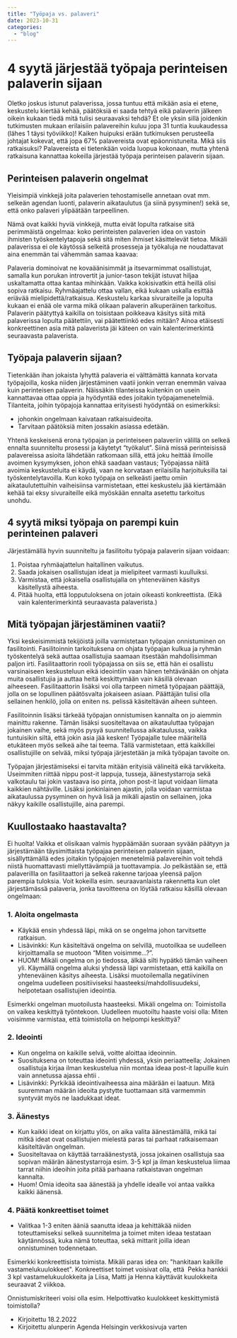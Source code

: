 ```yaml
---
title: "Työpaja vs. palaveri"
date: 2023-10-31
categories: 
  - "blog"
---
```


# 4 syytä järjestää työpaja perinteisen palaverin sijaan

Oletko joskus istunut palaverissa, jossa tuntuu että mikään asia ei etene, keskustelu kiertää kehää, päätöksiä ei saada tehtyä eikä palaverin jälkeen oikein kukaan tiedä mitä tulisi seuraavaksi tehdä? Et ole yksin sillä joidenkin tutkimusten mukaan erilaisiin palavereihin kuluu jopa 31 tuntia kuukaudessa (lähes 1 täysi työviikko)! Kaiken huipuksi erään tutkimuksen perusteella johtajat kokevat, että jopa 67% palavereista ovat epäonnistuneita. Mikä siis ratkaisuksi? Palavereista ei tietenkään voida luopua kokonaan, mutta yhtenä ratkaisuna kannattaa kokeilla järjestää työpaja perinteisen palaverin sijaan.

## Perinteisen palaverin ongelmat

Yleisimpiä vinkkejä joita palaverien tehostamiselle annetaan ovat mm. selkeän agendan luonti, palaverin aikataulutus (ja siinä pysyminen!) sekä se, että onko palaveri ylipäätään tarpeellinen.

Nämä ovat kaikki hyviä vinkkejä, mutta eivät lopulta ratkaise sitä perimmäistä ongelmaa: koko perinteisten palaverien idea on vastoin ihmisten työskentelytapoja sekä sitä miten ihmiset käsittelevät tietoa. Mikäli palaverissa ei ole käytössä selkeitä prosesseja ja työkaluja ne noudattavat aina enemmän tai vähemmän samaa kaavaa:

Palaveria dominoivat ne kovaäänisimmät ja itsevarmimmat osallistujat, samalla kun porukan introvertit ja junior-tason tekijät istuvat hiljaa uskaltamatta ottaa kantaa mihinkään. Vaikka kokisivatkin että heillä olisi sopiva ratkaisu. Ryhmäajattelu ottaa vallan, eikä kukaan uskalla esittää eriävää mielipidettä/ratkaisua. Keskustelu karkaa sivuraiteille ja lopulta kukaan ei enää ole varma mikä olikaan palaverin alkuperäinen tarkoitus. Palaverin päätyttyä kaikilla on toisistaan poikkeava käsitys siitä mitä palaverissa lopulta päätettiin, vai päätettiinkö edes mitään? Ainoa etäisesti konkreettinen asia mitä palaverista jäi käteen on vain kalenterimerkintä seuraavasta palaverista.

## Työpaja palaverin sijaan?

Tietenkään ihan jokaista lyhyttä palaveria ei välttämättä kannata korvata työpajoilla, koska niiden järjestäminen vaatii jonkin verran enemmän vaivaa kuin perinteisen palaverin. Näissäkin tilanteissa kuitenkin on usein kannattavaa ottaa oppia ja hyödyntää edes joitakin työpajamenetelmiä. Tilanteita, joihin työpajoja kannattaa erityisesti hyödyntää on esimerkiksi:

- johonkin ongelmaan kaivataan ratkaisuideoita. 
- Tarvitaan päätöksiä miten jossakin asiassa edetään.

Yhtenä keskeisenä erona työpajan ja perinteiseen palaveriin välillä on selkeä ennalta suunniteltu prosessi ja käytetyt “työkalut”. Siinä missä perinteisissä palavereissa asioita lähdetään ratkomaan sillä, että joku heittää ilmoille avoimen kysymyksen, johon ehkä saadaan vastaus; Työpajassa näitä avoimia keskusteluita ei käydä, vaan ne korvataan erilaisilla harjoituksilla tai työskentelytavoilla. Kun koko työpaja on selkeästi jaettu omiin aikataulutettuihin vaiheisiinsa varmistetaan, ettei keskustelu jää kiertämään kehää tai eksy sivuraiteille eikä myöskään ennalta asetettu tarkoitus unohdu. 

## 4 syytä miksi työpaja on parempi kuin perinteinen palaveri

Järjestämällä hyvin suunniteltu ja fasilitoitu työpaja palaverin sijaan voidaan:

1. Poistaa ryhmäajattelun haitallinen vaikutus.
2. Saada jokaisen osallistujan ideat ja mielipiteet varmasti kuulluiksi.
3. Varmistaa, että jokaisella osallistujalla on yhteneväinen käsitys käsitellystä aiheesta.
4. Pitää huolta, että lopputuloksena on jotain oikeasti konkreettista. (Eikä vain kalenterimerkintä seuraavasta palaverista.)

## Mitä työpajan järjestäminen vaatii?

Yksi keskeisimmistä tekijöistä joilla varmistetaan työpajan onnistuminen on fasilitointi. Fasilitoinnin tarkoituksena on ohjata työpajan kulkua ja ryhmän työskentelyä sekä auttaa osallistujia saamaan itsestään mahdollisimman paljon irti. Fasilitaattorin rooli työpajassa on siis se, että hän ei osallistu varsinaiseen keskusteluun eikä ideointiin vaan hänen tehtävänään on ohjata muita osallistujia ja auttaa heitä keskittymään vain käsillä olevaan aiheeseen. Fasilitaattorin lisäksi voi olla tarpeen nimetä työpajaan päättäjä, jolla on se lopullinen päätösvalta jokaiseen asiaan. Päättäjän tulisi olla sellainen henkilö, jolla on eniten ns. pelissä käsiteltävän aiheen suhteen.

Fasilitoinnin lisäksi tärkeää työpajan onnistumisen kannalta on jo aiemmin mainittu rakenne. Tämän lisäksi suositeltavaa on aikatauluttaa työpajan jokainen vaihe, sekä myös pysyä suunnitellussa aikataulussa, vaikka tuntuisikin siltä, että jokin asia jää kesken! Työpajalle tulee määritellä etukäteen myös selkeä aihe tai teema. Tällä varmistetaan, että kaikkillei osallistujille on selvää, miksi työpaja järjestetään ja mikä työpajan tavoite on.

Työpajan järjestämiseksi ei tarvita mitään erityisiä välineitä eikä tarvikkeita. Useimmiten riittää nippu post-it lappuja, tusseja, äänestystarroja sekä valkotaulu tai jokin vastaava iso pinta, johon post-it laput voidaan liimata kaikkien nähtäville. Lisäksi jonkinlainen ajastin, jolla voidaan varmistaa aikataulussa pysyminen on hyvä lisä ja mikäli ajastin on sellainen, joka näkyy kaikille osallistujille, aina parempi.

## Kuullostaako haastavalta?

Ei huolta! Vaikka et olisikaan valmis hyppäämään suoraan syvään päätyyn ja järjestämään täysimittaista työpajaa perinteisen palaverin sijaan, sisällyttämällä edes joitakin työpajojen menetelmiä palavereihin voit tehdä niistä huomattavasti miellyttävämpiä ja tuottavampia. Jo pelkästään se, että palaverillla on fasilitaattori ja selkeä rakenne tarjoaa yleensä paljon parempia tuloksia. Voit kokeilla esim. seuraavanlaista rakennetta kun olet järjestämässä palaveria, jonka tavoitteena on löytää ratkaisu käsillä olevaan ongelmaan:

### 1. Aloita ongelmasta

- Käykää ensin yhdessä läpi, mikä on se ongelma johon tarvitsette ratkaisun.
- Lisävinkki: Kun käsiteltävä ongelma on selvillä, muotoilkaa se uudelleen kirjoittamalla se muotoon “Miten voisimme…?”.
- HUOM! Mikäli ongelma on jo tiedossa, älkää silti hypätkö tämän vaiheen yli. Käymällä ongelma aluksi yhdessä läpi varmistetaan, että kaikilla on yhteneväinen käsitys aiheesta. Lisäksi muotoilemalla negatiivinen ongelma uudelleen positiiviseksi haasteeksi/mahdollisuudeksi, helpotetaan osallistujien ideointia.

Esimerkki ongelman muotoilusta haasteeksi. Mikäli ongelma on: Toimistolla on vaikea keskittyä työntekoon. Uudelleen muotoiltu haaste voisi olla: Miten voisimme varmistaa, että toimistolla on helpompi keskittyä?

### 2. Ideointi

- Kun ongelma on kaikille selvä, voitte aloittaa ideoinnin.
- Suosituksena on toteuttaa ideointi yhdessä, yksin periaatteella; Jokainen osallistuja kirjaa ilman keskustelua niin montaa ideaa post-it lapuille kuin vain annetussa ajassa ehtii .
- Lisävinkki: Pyrkikää ideointivaiheessa aina määrään ei laatuun. Mitä suuremman määrän ideoita pystytte tuottamaan sitä varmemmin syntyvät myös ne laadukkaat ideat.

### 3. Äänestys

- Kun kaikki ideat on kirjattu ylös, on aika valita äänestämällä, mikä tai mitkä ideat ovat osallistujien mielestä paras tai parhaat ratkaisemaan käsiteltävän ongelman.
- Suositeltavaa on käyttää tarraäänestystä, jossa jokainen osallistuja saa sopivan määrän äänestystarroja esim. 3-5 kpl ja ilman keskustelua liimaa tarrat niihin ideoihin joita pitää parhaana ratkaistavan ongelman kannalta.
- Huom! Omia ideoita saa äänestää ja yhdelle idealle voi antaa vaikka kaikki äänensä.

### 4. Päätä konkreettiset toimet

- Valitkaa 1-3 eniten ääniä saanutta ideaa ja kehittäkää niiden toteuttamiseksi selkeä suunnitelma ja toimet miten ideaa testataan käytännössä, kuka nämä toteuttaa, sekä mittarit joilla idean onnistuminen todennetaan.

Esimerkki konkreettisista toimista. Mikäli paras idea on: "hankitaan kaikille vastamelukuulokkeet". Konkreettiset toimet voisivat olla, että  Pekka hankkii 3 kpl vastamelukuulokkeita ja Liisa, Matti ja Henna käyttävät kuulokkeita seuraavat 2 viikkoa.

Onnistumiskriteeri voisi olla esim. Helpottivatko kuulokkeet keskittymistä toimistolla?

- Kirjoitettu 18.2.2022
- Kirjoitettu alunperin Agenda Helsingin verkkosivuja varten
